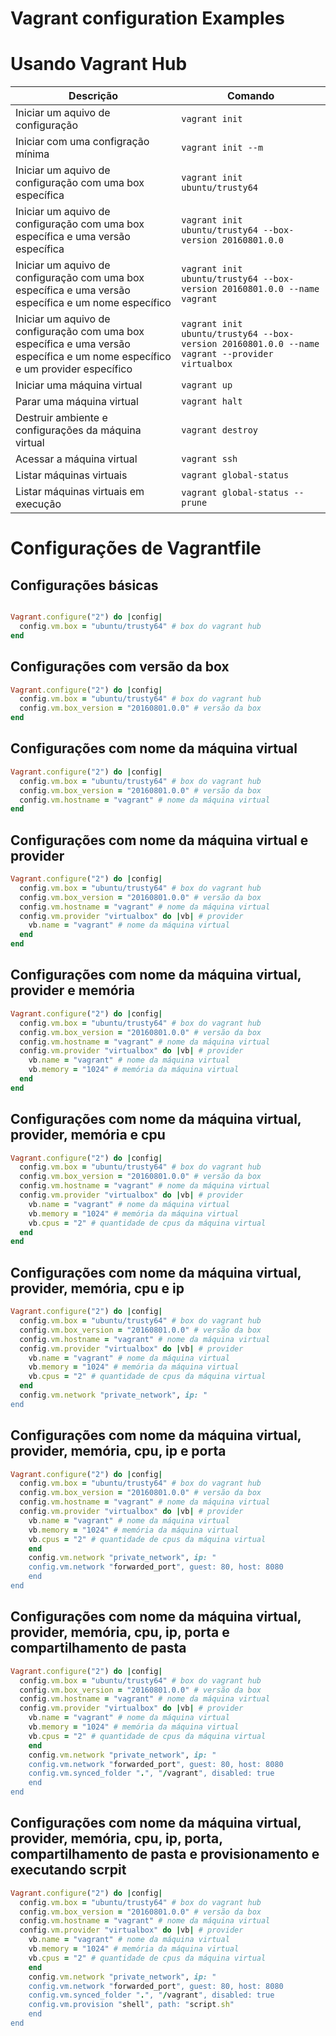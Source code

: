 # Vagrant configuration Examples

# Usando Vagrant Hub

| Descrição | Comando |
| --- | --- |
| Iniciar um aquivo de configuração | `vagrant init` |
| Iniciar com uma configração mínima | `vagrant init --m` |
| Iniciar um aquivo de configuração com uma box específica | `vagrant init ubuntu/trusty64` |
| Iniciar um aquivo de configuração com uma box específica e uma versão específica | `vagrant init ubuntu/trusty64 --box-version 20160801.0.0` |
| Iniciar um aquivo de configuração com uma box específica e uma versão específica e um nome específico | `vagrant init ubuntu/trusty64 --box-version 20160801.0.0 --name vagrant` |    
| Iniciar um aquivo de configuração com uma box específica e uma versão específica e um nome específico e um provider específico | `vagrant init ubuntu/trusty64 --box-version 20160801.0.0 --name vagrant --provider virtualbox` |
| Iniciar uma máquina virtual | `vagrant up` |
| Parar uma máquina virtual | `vagrant halt` |
| Destruir ambiente e configurações da máquina virtual | `vagrant destroy` |
| Acessar a máquina virtual | `vagrant ssh` |
| Listar máquinas virtuais | `vagrant global-status` |
| Listar máquinas virtuais em execução | `vagrant global-status --prune` |

# Configurações de Vagrantfile

## Configurações básicas

```ruby

Vagrant.configure("2") do |config| 
  config.vm.box = "ubuntu/trusty64" # box do vagrant hub
end

```

## Configurações com versão da box

```ruby
Vagrant.configure("2") do |config| 
  config.vm.box = "ubuntu/trusty64" # box do vagrant hub
  config.vm.box_version = "20160801.0.0" # versão da box
end

```

## Configurações com nome da máquina virtual

```ruby
Vagrant.configure("2") do |config| 
  config.vm.box = "ubuntu/trusty64" # box do vagrant hub
  config.vm.box_version = "20160801.0.0" # versão da box
  config.vm.hostname = "vagrant" # nome da máquina virtual
end

```

## Configurações com nome da máquina virtual e provider

```ruby
Vagrant.configure("2") do |config| 
  config.vm.box = "ubuntu/trusty64" # box do vagrant hub
  config.vm.box_version = "20160801.0.0" # versão da box
  config.vm.hostname = "vagrant" # nome da máquina virtual
  config.vm.provider "virtualbox" do |vb| # provider
    vb.name = "vagrant" # nome da máquina virtual
  end
end

```

## Configurações com nome da máquina virtual, provider e memória

```ruby
Vagrant.configure("2") do |config| 
  config.vm.box = "ubuntu/trusty64" # box do vagrant hub
  config.vm.box_version = "20160801.0.0" # versão da box
  config.vm.hostname = "vagrant" # nome da máquina virtual
  config.vm.provider "virtualbox" do |vb| # provider
    vb.name = "vagrant" # nome da máquina virtual
    vb.memory = "1024" # memória da máquina virtual
  end
end

```

## Configurações com nome da máquina virtual, provider, memória e cpu

```ruby
Vagrant.configure("2") do |config| 
  config.vm.box = "ubuntu/trusty64" # box do vagrant hub
  config.vm.box_version = "20160801.0.0" # versão da box
  config.vm.hostname = "vagrant" # nome da máquina virtual
  config.vm.provider "virtualbox" do |vb| # provider
    vb.name = "vagrant" # nome da máquina virtual
    vb.memory = "1024" # memória da máquina virtual
    vb.cpus = "2" # quantidade de cpus da máquina virtual
  end
end

```

## Configurações com nome da máquina virtual, provider, memória, cpu e ip

```ruby
Vagrant.configure("2") do |config| 
  config.vm.box = "ubuntu/trusty64" # box do vagrant hub
  config.vm.box_version = "20160801.0.0" # versão da box
  config.vm.hostname = "vagrant" # nome da máquina virtual
  config.vm.provider "virtualbox" do |vb| # provider
    vb.name = "vagrant" # nome da máquina virtual
    vb.memory = "1024" # memória da máquina virtual
    vb.cpus = "2" # quantidade de cpus da máquina virtual
  end
  config.vm.network "private_network", ip: "
end

```

## Configurações com nome da máquina virtual, provider, memória, cpu, ip e porta

```ruby
Vagrant.configure("2") do |config| 
  config.vm.box = "ubuntu/trusty64" # box do vagrant hub
  config.vm.box_version = "20160801.0.0" # versão da box
  config.vm.hostname = "vagrant" # nome da máquina virtual
  config.vm.provider "virtualbox" do |vb| # provider
    vb.name = "vagrant" # nome da máquina virtual
    vb.memory = "1024" # memória da máquina virtual
    vb.cpus = "2" # quantidade de cpus da máquina virtual
    end
    config.vm.network "private_network", ip: "
    config.vm.network "forwarded_port", guest: 80, host: 8080
    end
end

```

## Configurações com nome da máquina virtual, provider, memória, cpu, ip, porta e compartilhamento de pasta

```ruby
Vagrant.configure("2") do |config| 
  config.vm.box = "ubuntu/trusty64" # box do vagrant hub
  config.vm.box_version = "20160801.0.0" # versão da box
  config.vm.hostname = "vagrant" # nome da máquina virtual
  config.vm.provider "virtualbox" do |vb| # provider
    vb.name = "vagrant" # nome da máquina virtual
    vb.memory = "1024" # memória da máquina virtual
    vb.cpus = "2" # quantidade de cpus da máquina virtual
    end
    config.vm.network "private_network", ip: "
    config.vm.network "forwarded_port", guest: 80, host: 8080
    config.vm.synced_folder ".", "/vagrant", disabled: true
    end
end

```
## Configurações com nome da máquina virtual, provider, memória, cpu, ip, porta, compartilhamento de pasta e provisionamento e executando scrpit

```ruby
Vagrant.configure("2") do |config| 
  config.vm.box = "ubuntu/trusty64" # box do vagrant hub
  config.vm.box_version = "20160801.0.0" # versão da box
  config.vm.hostname = "vagrant" # nome da máquina virtual
  config.vm.provider "virtualbox" do |vb| # provider
    vb.name = "vagrant" # nome da máquina virtual
    vb.memory = "1024" # memória da máquina virtual
    vb.cpus = "2" # quantidade de cpus da máquina virtual
    end
    config.vm.network "private_network", ip: "
    config.vm.network "forwarded_port", guest: 80, host: 8080
    config.vm.synced_folder ".", "/vagrant", disabled: true
    config.vm.provision "shell", path: "script.sh"
    end
end

```










